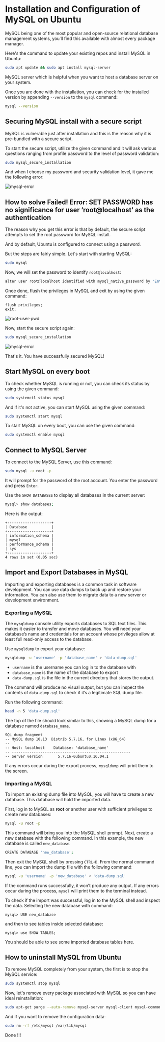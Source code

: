 # Installation and Configuration of MySQL on Ubuntu

MySQL being one of the most popular and open-source relational database management systems, you'll find this available with almost every package manager.

Here's the command to update your existing repos and install MySQL in Ubuntu:

```bash
sudo apt update && sudo apt install mysql-server
```
MySQL server which is helpful when you want to host a database server on your system.

Once you are done with the installation, you can check for the installed version by appending `--version` to the `mysql` command:

```bash
mysql --version
```
## Securing MySQL install with a secure script

MySQL is vulnerable just after installation and this is the reason why it is pre-bundled with a secure script.

To start the secure script, utilize the given command and it will ask various questions ranging from profile password to the level of password validation:

```bash
sudo mysql_secure_installation
```

And when I choose my password and security validation level, it gave me the following error:

![mysql-error](images/mysql-error.jpg)

## How to solve Failed! Error: SET PASSWORD has no significance for user ‘root@localhost’ as the authentication

The reason why you get this error is that by default, the secure script attempts to set the root password for MySQL install.

And by default, Ubuntu is configured to connect using a password.

But the steps are fairly simple. Let's start with starting MySQL:

```bash
sudo mysql
```

Now, we will set the password to identify `root@localhost`:

```bash
alter user root@localhost identified with mysql_native_password by 'Enter password here';
```

Once done, flush the privileges in MySQL and exit by using the given command:

```
flush privileges;
exit;
```
![root-user-pwd](images/root-pwd.jpg)

Now, start the secure script again:

```bash
sudo mysql_secure_installation
```

![mysql-error](images/secure-install.jpg)

That's it. You have successfully secured MySQL!

## Start MySQL on every boot

To check whether MySQL is running or not, you can check its status by using the given command:

```bash
sudo systemctl status mysql
```

And if it's not active, you can start MySQL using the given command:

```bash
sudo systemctl start mysql
```

To start MySQL on every boot, you can use the given command:

```bash
sudo systemctl enable mysql
```

## Connect to MySQL Server

To connect to the MySQL Server, use this command:

```bash
sudo mysql -u root -p
```
It will prompt for the password of the root account. You enter the password and press `Enter`.

Use the `SHOW DATABASES` to display all databases in the current server:

```bash
mysql> show databases;
```
Here is the output:
```
+--------------------+
| Database           |
+--------------------+
| information_schema |
| mysql              |
| performance_schema |
| sys                |
+--------------------+
4 rows in set (0.05 sec)
```
## Import and Export Databases in MySQL

Importing and exporting databases is a common task in software development. You can use data dumps to back up and restore your information. You can also use them to migrate data to a new server or development environment.

### Exporting a MySQL

The `mysqldump` console utility exports databases to SQL text files. This makes it easier to transfer and move databases. You will need your database’s name and credentials for an account whose privileges allow at least full read-only access to the database.

Use `mysqldump` to export your database:
```bash
mysqldump -u 'username' -p 'database_name' > 'data-dump.sql'
```
- `username` is the username you can log in to the database with
- `database_name` is the name of the database to export
- `data-dump.sql` is the file in the current directory that stores the output.

The command will produce no visual output, but you can inspect the contents of `data-dump.sql` to check if it’s a legitimate SQL dump file.

Run the following command:
```bash
head -n 5 'data-dump.sql'
```
The top of the file should look similar to this, showing a MySQL dump for a database named `database_name`.
```
SQL dump fragment
-- MySQL dump 10.13  Distrib 5.7.16, for Linux (x86_64)
--
-- Host: localhost    Database: 'database_name'
-- ------------------------------------------------------
-- Server version       5.7.16-0ubuntu0.16.04.1
```
If any errors occur during the export process, `mysqldump` will print them to the screen.

### Importing a MySQL

To import an existing dump file into MySQL, you will have to create a new database. This database will hold the imported data.

First, log in to MySQL as **root** or another user with sufficient privileges to create new databases:

```bash
mysql -u root -p
```
This command will bring you into the MySQL shell prompt. Next, create a new database with the following command. In this example, the new database is called `new_database`:

```bash
CREATE DATABASE 'new_database';
```

Then exit the MySQL shell by pressing `CTRL+D`. From the normal command line, you can import the dump file with the following command:
```bash
mysql -u 'username' -p 'new_database' < 'data-dump.sql'
```

If the command runs successfully, it won’t produce any output. If any errors occur during the process, `mysql` will print them to the terminal instead.

To check if the import was successful, log in to the MySQL shell and inspect the data. Selecting the new database with command:
```
mysql> USE new_database
```
 and then to see tables inside selected database:
 ```
 mysql> use SHOW TABLES; 
 ```
You should be able to see some imported database tables here.

## How to uninstall MySQL from Ubuntu
To remove MySQL completely from your system, the first is to stop the MySQL service:

```bash
sudo systemctl stop mysql
```

Now, let's remove every package associated with MySQL so you can have ideal reinstallation:

```bash
sudo apt-get purge --auto-remove mysql-server mysql-client mysql-common mysql-server-core-* mysql-client-core-*
```

And if you want to remove the configuration data:

```bash
sudo rm -rf /etc/mysql /var/lib/mysql
```
Done !!!